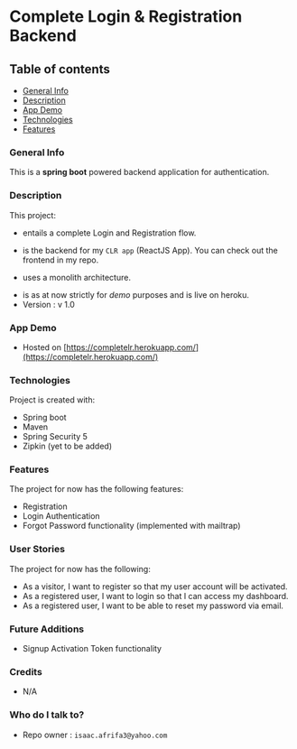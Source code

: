 # Complete Login & Registration Backend #

## Table of contents
* [General Info](#markdown-header-general-info)
* [Description](#markdown-header-description)
* [App Demo](#markdown-header-app-demo)
* [Technologies](#markdown-header-technologies)
* [Features](#markdown-header-features)

### General Info 
This is a **spring boot** powered backend application for authentication.


### Description 
This project:

+ entails a complete Login and Registration flow.
*  is the backend for my `CLR app` (ReactJS App). You can check out the frontend in my repo. 
- uses a monolith architecture.
* is as at now strictly for *demo* purposes and is live on heroku.
* Version : v 1.0


### App Demo 
* Hosted on [https://completelr.herokuapp.com/](https://completelr.herokuapp.com/)


### Technologies 
Project is created with:

* Spring boot 
* Maven
* Spring Security 5
* Zipkin (yet to be added)


### Features ###
 The project for now has the following features: 

* Registration
* Login Authentication
* Forgot Password functionality (implemented with mailtrap)


### User Stories 
 The project for now has the following: 

* As a visitor, I want to register so that my user account will be activated.
* As a registered user, I want to login so that I can access my dashboard.
* As a registered user, I want to be able to reset my password via email.


### Future Additions
* Signup Activation Token functionality 

### Credits ###
* N/A

### Who do I talk to? ###
* Repo owner : `isaac.afrifa3@yahoo.com`

